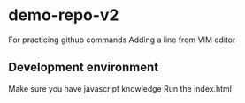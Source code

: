 # demo-repo-v2
For practicing github commands
Adding a line from VIM editor
## Development environment
Make sure you have javascript knowledge
Run the index.html
